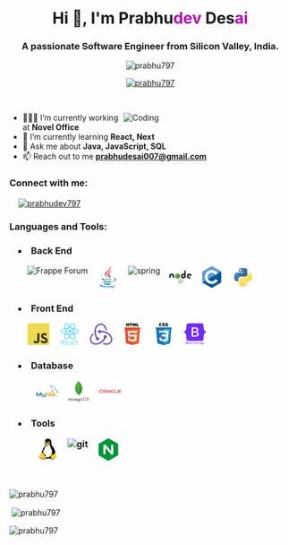 <h1 align="center">Hi 👋, I'm Prabhu<span style="color: #b30bb3;">dev</span> Des<span style="color: #b30bb3;">ai</span></h1>
<h3 align="center">A passionate Software Engineer from Silicon Valley, India.</h3>

<p align="center">
    <img src="https://komarev.com/ghpvc/?username=prabhu797&label=Profile%20views&color=blueviolet&style=plastic&abbreviated=true"
        alt="prabhu797" />
</p>

<p align="center">
    <a href="https://github.com/ryo-ma/github-profile-trophy">
        <img src="https://github-profile-trophy.vercel.app/?username=prabhu797&theme=darkhub&row=2&column=3"
            alt="prabhu797" />
    </a>
</p>

<br>

<img align="right" alt="Coding" width="300" height=""
    src="https://user-images.githubusercontent.com/99034743/159381479-da89d532-bab2-4e1c-b427-a8bf281dcb2f.gif">

<ul>
    <li>👨🏻‍💻 I’m currently working at <strong>Novel Office</strong></li>
    <li>🌱 I’m currently learning <strong>React, Next</strong></li>
    <li>💬 Ask me about <strong>Java, JavaScript, SQL</strong></li>
    <li>📫 Reach out to me <strong><a href="mailto:prabhudesai007@gmail.com">prabhudesai007@gmail.com</a></strong></li>
</ul>

<h3 align="left">Connect with me:</h3>
<p align="left" style="margin-left: 1rem;">
    <a href="https://linkedin.com/in/prabhudev797" target="blank">
        <img align="center"
            src="https://raw.githubusercontent.com/rahuldkjain/github-profile-readme-generator/master/src/images/icons/Social/linked-in-alt.svg"
            alt="prabhudev797" height="30" width="40" />
    </a>
</p>

<h3 align="left">Languages and Tools:</h3>
<p align="left">
<h3 align="left" style="margin-left: 1rem;">
    <li style="list-style-type: square;">Back End</li>
</h3>
<p style="display: flex; gap: 1rem; margin-left: 2rem !important;">
    <a href="https://frappe.io/framework/" target="_blank" rel="noreferrer" style="text-decoration: none;">
        <img src="https://discuss.frappe.io/uploads/default/original/3X/a/5/a5e946e67fbe05a61d1c33d08894876d4d9dea7a.png"
            width="36" alt="Frappe Forum" id="site-logo" class="logo-small">
    </a>
    <a href="https://www.java.com" target="_blank" rel="noreferrer" style="text-decoration: none;">
        <img src="https://raw.githubusercontent.com/devicons/devicon/master/icons/java/java-original.svg" alt="java"
            width="40" height="40" />
    </a>
    <a href="https://spring.io/" target="_blank" rel="noreferrer" style="text-decoration: none;">
        <img src="https://www.vectorlogo.zone/logos/springio/springio-icon.svg" alt="spring" width="40" height="40" />
    </a>
    <a href="https://nodejs.org" target="_blank" rel="noreferrer" style="text-decoration: none;">
        <img src="https://raw.githubusercontent.com/devicons/devicon/master/icons/nodejs/nodejs-original-wordmark.svg"
            alt="nodejs" width="40" height="40" />
    </a>
    <a href="https://www.cprogramming.com/" target="_blank" rel="noreferrer" style="text-decoration: none;">
        <img src="https://raw.githubusercontent.com/devicons/devicon/master/icons/c/c-original.svg" alt="c" width="40"
            height="40" />
    </a>
    <a href="https://www.python.org" target="_blank" rel="noreferrer">
        <img src="https://raw.githubusercontent.com/devicons/devicon/master/icons/python/python-original.svg"
            alt="python" width="40" height="40" />
    </a>
</p>
<h3 align="left" style="margin-left: 1rem;">
    <li style="list-style-type: square;">Front End</li>
</h3>
<p style="display: flex; gap: 1rem; margin-left: 2rem;">
    <a href="https://developer.mozilla.org/en-US/docs/Web/JavaScript" target="_blank" rel="noreferrer"
        style="text-decoration: none;">
        <img src="https://raw.githubusercontent.com/devicons/devicon/master/icons/javascript/javascript-original.svg"
            alt="javascript" width="40" height="40" />
    </a>
    <a href="https://reactjs.org/" target="_blank" rel="noreferrer" style="text-decoration: none;">
        <img src="https://raw.githubusercontent.com/devicons/devicon/master/icons/react/react-original-wordmark.svg"
            alt="react" width="40" height="40" />
    </a>
    <a href="https://redux.js.org" target="_blank" rel="noreferrer" style="text-decoration: none;">
        <img src="https://raw.githubusercontent.com/devicons/devicon/master/icons/redux/redux-original.svg" alt="redux"
            width="40" height="40" />
    </a>
    <a href="https://www.w3.org/html/" target="_blank" rel="noreferrer" style="text-decoration: none;">
        <img src="https://raw.githubusercontent.com/devicons/devicon/master/icons/html5/html5-original-wordmark.svg"
            alt="html5" width="40" height="40" />
    </a>
    <a href="https://www.w3schools.com/css/" target="_blank" rel="noreferrer" style="text-decoration: none;">
        <img src="https://raw.githubusercontent.com/devicons/devicon/master/icons/css3/css3-original-wordmark.svg"
            alt="css3" width="40" height="40" />
    </a>
    <a href="https://getbootstrap.com" target="_blank" rel="noreferrer" style="text-decoration: none;">
        <img src="https://raw.githubusercontent.com/devicons/devicon/master/icons/bootstrap/bootstrap-plain-wordmark.svg"
            alt="bootstrap" width="40" height="40" />
    </a>
</p>
<h3 align="left" style="margin-left: 1rem;">
    <li style="list-style-type: square;">Database</li>
    <p style="display: flex; gap: 1rem; margin-left: 2rem;">
        <a href="https://www.mysql.com/" target="_blank" rel="noreferrer" style="text-decoration: none;">
            <img src="https://raw.githubusercontent.com/devicons/devicon/master/icons/mysql/mysql-original-wordmark.svg"
                alt="mysql" width="40" height="40" />
        </a>
        <a href="https://www.mongodb.com/" target="_blank" rel="noreferrer" style="text-decoration: none;">
            <img src="https://raw.githubusercontent.com/devicons/devicon/master/icons/mongodb/mongodb-original-wordmark.svg"
                alt="mongodb" width="40" height="40" />
        </a>
        <a href="https://www.oracle.com/" target="_blank" rel="noreferrer" style="text-decoration: none;">
            <img src="https://raw.githubusercontent.com/devicons/devicon/master/icons/oracle/oracle-original.svg"
                alt="oracle" width="40" height="40" />
        </a>
    </p>
</h3>
<h3 align="left" style="margin-left: 1rem;">
    <li style="list-style-type: square;">Tools</li>
    <p style="display: flex; gap: 1rem; margin-left: 2rem;">
        <a href="https://www.linux.org/" target="_blank" rel="noreferrer" style="text-decoration: none;">
            <img src="https://raw.githubusercontent.com/devicons/devicon/master/icons/linux/linux-original.svg"
                alt="linux" width="40" height="40" />
        </a>
        <a href="https://git-scm.com/" target="_blank" rel="noreferrer" style="text-decoration: none;">
            <img src="https://www.vectorlogo.zone/logos/git-scm/git-scm-icon.svg" alt="git" width="40" height="40" />
        </a>
        <a href="https://www.nginx.com" target="_blank" rel="noreferrer"> <img
                src="https://raw.githubusercontent.com/devicons/devicon/master/icons/nginx/nginx-original.svg"
                alt="nginx" width="40" height="40" /> </a>
    </p>
</h3>
</p>
<br>

<p>
    <img src="https://github-readme-stats.vercel.app/api/top-langs?username=prabhu797&theme=react&hide_border=true&bg_color=1F222E&title_color=F85D7F&icon_color=F8D866&hide=Jupyter%20Notebook,Roff&layout=compact"
        alt="prabhu797" height="195px" width="400px" />
</p>

<p>&nbsp;<img align="center"
        src="https://github-readme-stats.vercel.app/api?username=prabhu797&show_icons=true&locale=en" alt="prabhu797" />
</p>

<p><img align="center" src="https://github-readme-streak-stats.herokuapp.com/?user=prabhu797&" alt="prabhu797" /></p>